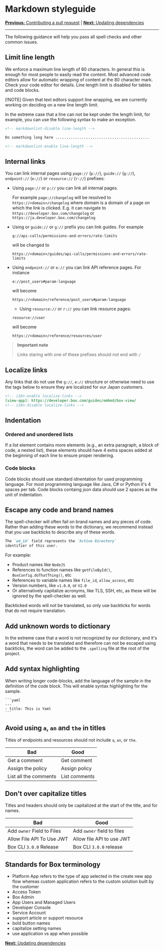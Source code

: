 # Markdown styleguide

[**Previous:** Contributing a pull request](./pull-request.md) |
[**Next:** Updating dependencies](./dependencies.md)

---

The following guidance will help you pass all spell checks and other common
issues.

## Limit line length

<!-- TODO: Determine new line length limit -->

We enforce a maximum line length of 80 characters. In general this is enough for
most people to easily read the content. Most advanced code editors allow for
automatic wrapping of content at the 80 character mark. Check your code editor
for details. Line length limit is disabled for tables and code blocks.

[!NOTE] Given that text editors support line wrapping, we are currently working on deciding on a new line length limit.

In the extreme case that a line can not be kept under the length limit,
for example, you can use the following syntax to make an exception.

```md
<!-- markdownlint-disable line-length -->

Do something long here ...........................................

<!-- markdownlint-enable line-length -->
```

## Internal links

You can link internal pages using `page://` (`p://`), `guide://` (`g://`), `endpoint://` (`e://`) or `resource://` (`r://`) prefixes:

* Using `page://` or `p://` you can link all internal pages.

  For example
  `page://changelog` will be resolved to `https://<domain>/changelog`
  where domain is a domain of a page on which the link is clicked. E.g. it can navigate to `https://developer.box.com/changelog` or `https://ja.developer.box.com/changelog`

* Using or `guide://` or `g://` prefix you can link guides. For example
  ```
  g://api-calls/permissions-and-errors/rate-limits
  ```
  will be changed to
  ```
  https://<domain>/guides/api-calls/permissions-and-errors/rate-limits
  ```
* Using `endpoint://` or `e://` you can link API reference pages. For instance
  ```
  e://post_users#param-language
  ```
  will become
  ```
  https://<domain>/reference/post_users#param-language
  ```

  * Using `resource://` or `r://` you can link resource pages:
  ```
  resource://user
  ```
  will become
  ```
  https://<domain>/reference/resources/user
  ```

> **Important note**
>
> Links staring with one of these prefixes should not end with `/`


## Localize links

Any links that do not use the `g://`, `e://` structure or otherwise need to use
the tags below to ensure they are localized for our Japan customers.

```md
<!-- i18n-enable localize-links -->
[view-app]: https://developer.box.com/guides/embed/box-view/
<!-- i18n-disable localize-links -->
```

## Indentation

### Ordered and unordered lists

If a list element contains more elements (e.g., an extra paragraph, a block of code, a nested list), these elements should have 4 extra spaces added at the beginning of each line to ensure proper rendering.

### Code blocks

Code blocks should use standard idnentation for used programming language. For most programming language like Java, C# or Python it's 4 spaces per tab. Code blocks containg json data should use 2 spaces as the unit of indentation.

## Escape any code and brand names

The spell-checker will often fail on brand names
and any pieces of code. Rather than adding these
words to the dictionary, we recommend instead that you
use backticks to describe any of these words.

```md
The `ad_id` field represents the `Active Directory`
identifier of this user.
```

For example:

* Product names like `NodeJS`
* References to function names like `getFileById()`, `BoxConfig.doThatThing()`,
  etc
* References to variable names like `file_id`, `allow_access`, etc
* Version numbers, like `v1.0.0`, or `V2.0`
* Or alternatively capitalize acronyms, like TLS, SSH, etc, as these will be
  ignored by the spell-checker as well.

Backticked words will not be translated, so only use
backticks for words that do not require translation.

## Add unknown words to dictionary

In the extreme case that a word is not recognized
by our dictionary, and it's a word that needs to be
translated and therefore can not be escaped using
backticks, the word can be added to the `.spelling`
file at the root of the project.

## Add syntax highlighting

When writing longer code-blocks, add the language of the sample in the
definition of the code block. This will enable syntax highlighting for the
sample.

<!-- markdownlint-disable code-fence-style fenced-code-language -->

~~~
```yaml
---
- title: This is Yaml
```
~~~

<!-- markdownlint-enable code-fence-style fenced-code-language -->

## Avoid using `a`, `an` and `the` in titles

Titles of endpoints and resources should not include `a`, `an`, or `the`.

| Bad                   | Good          |
|-----------------------|---------------|
| Get a comment         | Get comment   |
| Assign the policy     | Assign policy |
| List all the comments | List comments |

## Don't over capitalize titles

Titles and headers should only be capitalized at the start of the title, and for
names.

| Bad                        | Good                       |
|----------------------------|----------------------------|
| Add `owner` Field to Files | Add `owner` field to files |
| Allow File API To Use JWT  | Allow file API to use JWT  |
| Box CLI `3.0.0` Release    | Box CLI `3.0.0` release    |

## Standards for Box terminology

* Platform App refers to the type of app selected in the create new app flow
whereas custom application refers to the custom solution built by the customer
* Access Token
* Box Admin
* App Users and Managed Users
* Developer Console
* Service Account
* support article or support resource
* bold button names
* capitalize setting names
* use application vs app when possible

[**Next:** Updating dependencies](./dependencies.md)
